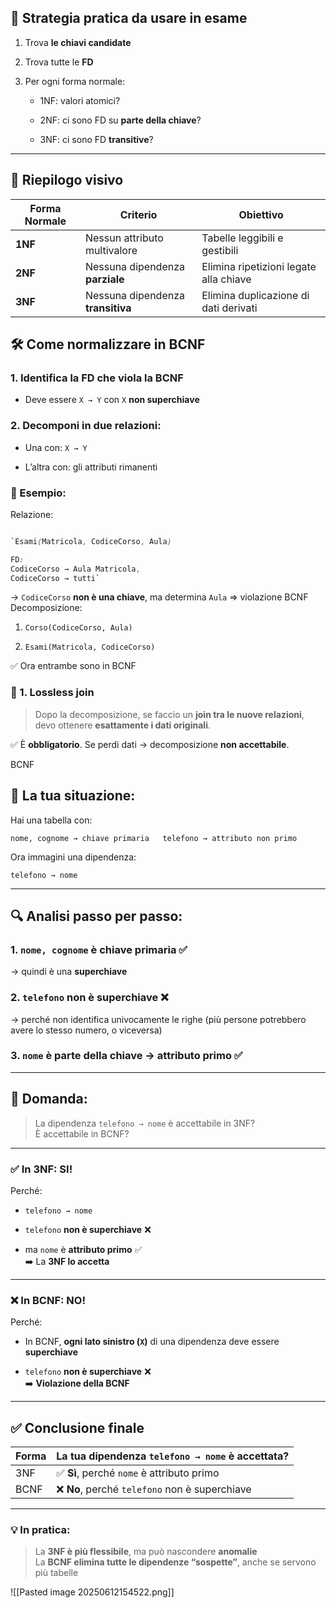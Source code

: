 ## 🧠 Strategia pratica da usare in esame

1. Trova **le chiavi candidate**
    
2. Trova tutte le **FD**
    
3. Per ogni forma normale:
    
    - 1NF: valori atomici?
        
    - 2NF: ci sono FD su **parte della chiave**?
        
    - 3NF: ci sono FD **transitive**?
        

---
## 🧩 Riepilogo visivo

| Forma Normale | Criterio                          | Obiettivo                              |
| ------------- | --------------------------------- | -------------------------------------- |
| **1NF**       | Nessun attributo multivalore      | Tabelle leggibili e gestibili          |
| **2NF**       | Nessuna dipendenza **parziale**   | Elimina ripetizioni legate alla chiave |
| **3NF**       | Nessuna dipendenza **transitiva** | Elimina duplicazione di dati derivati  |
## 🛠️ Come normalizzare in BCNF

### 1. Identifica la FD che **viola la BCNF**

- Deve essere `X → Y` con `X` **non superchiave**
    

### 2. Decomponi in due relazioni:

- Una con: `X → Y`
    
- L’altra con: gli attributi rimanenti
    

### 🔧 Esempio:

Relazione:

```scss

`Esami(Matricola, CodiceCorso, Aula) 

FD: 
CodiceCorso → Aula Matricola, 
CodiceCorso → tutti`
```

→ `CodiceCorso` **non è una chiave**, ma determina `Aula` ⇒ violazione BCNF
Decomposizione:

1. `Corso(CodiceCorso, Aula)`
    
2. `Esami(Matricola, CodiceCorso)`
    

✅ Ora entrambe sono in BCNF

### 🔷 1. **Lossless join**

> Dopo la decomposizione, se faccio un **join tra le nuove relazioni**, devo ottenere **esattamente i dati originali**.

✅ È **obbligatorio**. Se perdi dati → decomposizione **non accettabile**.

BCNF
## 🧩 La tua situazione:

Hai una tabella con:

`nome, cognome → chiave primaria   telefono → attributo non primo`

Ora immagini una dipendenza:


`telefono → nome`

---

## 🔍 Analisi passo per passo:

### 1. `nome, cognome` è **chiave primaria** ✅

→ quindi è una **superchiave**

### 2. `telefono` **non è superchiave** ❌

→ perché non identifica univocamente le righe (più persone potrebbero avere lo stesso numero, o viceversa)

### 3. `nome` è parte della chiave → **attributo primo** ✅

---

## 🎯 Domanda:

> La dipendenza `telefono → nome` è accettabile in 3NF?  
> È accettabile in BCNF?

---

### ✅ In **3NF**: **SI!**

Perché:

- `telefono → nome`
    
- `telefono` **non è superchiave** ❌
    
- ma `nome` è **attributo primo** ✅  
    ➡️ La **3NF lo accetta**
    

---

### ❌ In **BCNF**: **NO!**

Perché:

- In BCNF, **ogni lato sinistro (`X`)** di una dipendenza deve essere **superchiave**
    
- `telefono` **non è superchiave** ❌  
    ➡️ **Violazione della BCNF**
    

---

## ✅ Conclusione finale

|Forma|La tua dipendenza `telefono → nome` è accettata?|
|---|---|
|3NF|✅ **Sì**, perché `nome` è attributo primo|
|BCNF|❌ **No**, perché `telefono` non è superchiave|

---

### 💡 In pratica:

> La **3NF è più flessibile**, ma può nascondere **anomalie**  
> La **BCNF elimina tutte le dipendenze “sospette”**, anche se servono più tabelle

![[Pasted image 20250612154522.png]]
